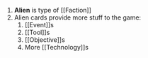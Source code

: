 1. **Alien** is type of [[Faction]]
2. Alien cards provide more stuff to the game:
    1. [[Event]]s
    2. [[Tool]]s
    3. [[Objective]]s
    4. More [[Technology]]s

